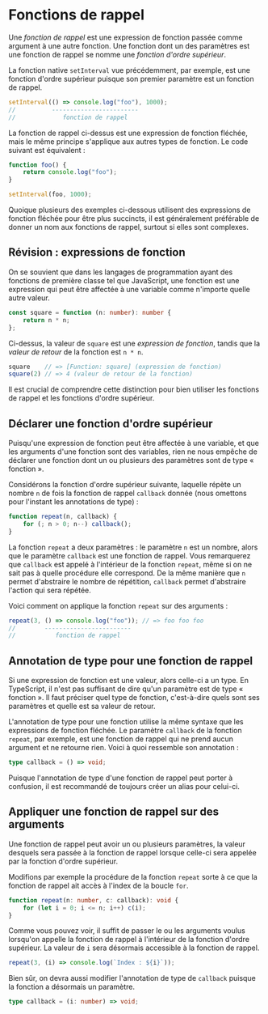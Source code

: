 # Fonctions de rappel

Une *fonction de rappel* est une expression de fonction passée comme
argument à une autre fonction. Une fonction dont un des paramètres est
une fonction de rappel se nomme une *fonction d'ordre supérieur*. 

La fonction native `setInterval` vue précédemment, par exemple, est une
fonction d'ordre supérieur puisque son premier paramètre est un fonction
de rappel.

```ts
setInterval(() => console.log("foo"), 1000);
//          ------------------------
//             fonction de rappel
```

La fonction de rappel ci-dessus est une expression de fonction fléchée,
mais le même principe s'applique aux autres types de fonction. Le code
suivant est équivalent :

```ts
function foo() {
    return console.log("foo");
}

setInterval(foo, 1000);
```

Quoique plusieurs des exemples ci-dessous utilisent des expressions de
fonction fléchée pour être plus succincts, il est généralement
préférable de donner un nom aux fonctions de rappel, surtout si elles
sont complexes.

## Révision : expressions de fonction

On se souvient  que dans les langages de programmation ayant des
fonctions de première classe tel que JavaScript, une fonction est une
expression qui peut être affectée à une variable comme n'importe quelle
autre valeur.

```ts
const square = function (n: number): number {
    return n * n;
};
```

Ci-dessus, la valeur de `square` est une *expression de fonction*,
tandis que la *valeur de retour* de la fonction est `n * n`. 

```ts
square    // => [Function: square] (expression de fonction)
square(2) // => 4 (valeur de retour de la fonction)
```

Il est crucial de comprendre cette distinction pour bien utiliser les
fonctions de rappel et les fonctions d'ordre supérieur.

## Déclarer une fonction d'ordre supérieur

Puisqu'une expression de fonction peut être affectée à une variable, et
que les arguments d'une fonction sont des variables, rien ne nous
empêche de déclarer une fonction dont un ou plusieurs des paramètres
sont de type « fonction ».

Considérons la fonction d'ordre supérieur suivante, laquelle répète un
nombre `n` de fois la fonction de rappel `callback` donnée (nous
omettons pour l'instant les annotations de type) :

```ts
function repeat(n, callback) { 
    for (; n > 0; n--) callback();
}
```

La fonction `repeat` a deux paramètres : le paramètre `n` est un nombre,
alors que le paramètre `callback` est une fonction de rappel. Vous
remarquerez que `callback` est appelé à l'intérieur de la fonction
`repeat`, même si on ne sait pas à quelle procédure elle correspond. De
la même manière que `n` permet d'abstraire le nombre de répétition,
`callback` permet d'abstraire l'action qui sera répétée.

Voici comment on applique la fonction `repeat` sur des arguments :

```ts
repeat(3, () => console.log("foo")); // => foo foo foo
//        ------------------------
//           fonction de rappel
```

## Annotation de type pour une fonction de rappel

Si une expression de fonction est une valeur, alors celle-ci a un type.
En TypeScript, il n'est pas suffisant de dire qu'un paramètre est de
type « fonction ». Il faut préciser quel type de fonction, c'est-à-dire
quels sont ses paramètres et quelle est sa valeur de retour.

L'annotation de type pour une fonction utilise la même syntaxe que les
expressions de fonction fléchée. Le paramètre `callback` de la fonction
`repeat`, par exemple, est une fonction de rappel qui ne prend aucun
argument et ne retourne rien. Voici à quoi ressemble son annotation :

```ts
type callback = () => void;
```

Puisque l'annotation de type d'une fonction de rappel peut porter à
confusion, il est recommandé de toujours créer un alias pour celui-ci.

## Appliquer une fonction de rappel sur des arguments

Une fonction de rappel peut avoir un ou plusieurs paramètres, la valeur
desquels sera passée à la fonction de rappel lorsque celle-ci sera
appelée par la fonction d'ordre supérieur.

Modifions par exemple la procédure de la fonction `repeat` sorte à ce
que la fonction de rappel ait accès à l'index de la boucle `for`.

```ts
function repeat(n: number, c: callback): void {
    for (let i = 0; i <= n; i++) c(i);
}
```

Comme vous pouvez voir, il suffit de passer le ou les arguments voulus
lorsqu'on appelle la fonction de rappel à l'intérieur de la fonction
d'ordre supérieur. La valeur de `i` sera désormais accessible à la
fonction de rappel.

```ts
repeat(3, (i) => console.log(`Index : ${i}`));
```

Bien sûr, on devra aussi modifier l'annotation de type de `callback`
puisque la fonction a désormais un paramètre.

```ts
type callback = (i: number) => void;
```
